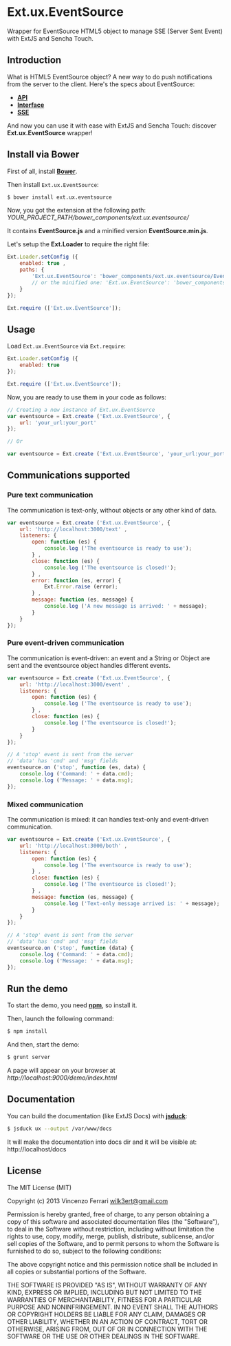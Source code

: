 # Ext.ux.EventSource

Wrapper for EventSource HTML5 object to manage SSE (Server Sent Event) with ExtJS and Sencha Touch.

## Introduction
What is HTML5 EventSource object?
A new way to do push notifications from the server to the client.
Here's the specs about EventSource: 

  - [**API**](https://developer.mozilla.org/en-US/docs/Web/API/EventSource)
  - [**Interface**](http://www.w3.org/TR/eventsource/#the-eventsource-interface)
  - [**SSE**](https://developer.mozilla.org/en-US/docs/Server-sent_events/Using_server-sent_events)

And now you can use it with ease with ExtJS and Sencha Touch: discover **Ext.ux.EventSource** wrapper!

## Install via Bower
First of all, install [**Bower**](http://bower.io/).

Then install `Ext.ux.EventSource`:

```bash
$ bower install ext.ux.eventsource
```

Now, you got the extension at the following path: *YOUR_PROJECT_PATH/bower_components/ext.ux.eventsource/*

It contains **EventSource.js** and a minified version **EventSource.min.js**.

Let's setup the **Ext.Loader** to require the right file:

```javascript
Ext.Loader.setConfig ({
	enabled: true ,
	paths: {
		'Ext.ux.EventSource': 'bower_components/ext.ux.eventsource/EventSource.js'
		// or the minified one: 'Ext.ux.EventSource': 'bower_components/ext.ux.eventsource/EventSource.min.js'
	}
});

Ext.require (['Ext.ux.EventSource']);
```

## Usage
Load `Ext.ux.EventSource` via `Ext.require`:

```javascript
Ext.Loader.setConfig ({
	enabled: true
});

Ext.require (['Ext.ux.EventSource']);
```

Now, you are ready to use them in your code as follows:

```javascript
// Creating a new instance of Ext.ux.EventSource
var eventsource = Ext.create ('Ext.ux.EventSource', {
	url: 'your_url:your_port'
});

// Or

var eventsource = Ext.create ('Ext.ux.EventSource', 'your_url:your_port');
```

## Communications supported
### Pure text communication
The communication is text-only, without objects or any other kind of data.

```javascript
var eventsource = Ext.create ('Ext.ux.EventSource', {
	url: 'http://localhost:3000/text' ,
	listeners: {
		open: function (es) {
			console.log ('The eventsource is ready to use');
		} ,
		close: function (es) {
			console.log ('The eventsource is closed!');
		} ,
		error: function (es, error) {
			Ext.Error.raise (error);
		} ,
		message: function (es, message) {
			console.log ('A new message is arrived: ' + message);
		}
	}
});
```

### Pure event-driven communication
The communication is event-driven: an event and a String or Object are sent and the eventsource object handles different events.

```javascript
var eventsource = Ext.create ('Ext.ux.EventSource', {
	url: 'http://localhost:3000/event' ,
	listeners: {
		open: function (es) {
			console.log ('The eventsource is ready to use');
		} ,
		close: function (es) {
			console.log ('The eventsource is closed!');
		}
	}
});

// A 'stop' event is sent from the server
// 'data' has 'cmd' and 'msg' fields
eventsource.on ('stop', function (es, data) {
	console.log ('Command: ' + data.cmd);
	console.log ('Message: ' + data.msg);
});
```

### Mixed communication
The communication is mixed: it can handles text-only and event-driven communication.

```javascript
var eventsource = Ext.create ('Ext.ux.EventSource', {
	url: 'http://localhost:3000/both' ,
	listeners: {
		open: function (es) {
			console.log ('The eventsource is ready to use');
		} ,
		close: function (es) {
			console.log ('The eventsource is closed!');
		} ,
		message: function (es, message) {
			console.log ('Text-only message arrived is: ' + message);
		}
	}
});

// A 'stop' event is sent from the server
// 'data' has 'cmd' and 'msg' fields
eventsource.on ('stop', function (data) {
	console.log ('Command: ' + data.cmd);
	console.log ('Message: ' + data.msg);
});
```

## Run the demo
To start the demo, you need [**npm**](https://npmjs.org/), so install it.

Then, launch the following command:

```bash
$ npm install
```

And then, start the demo:

```bash
$ grunt server
```

A page will appear on your browser at *http://localhost:9000/demo/index.html*

## Documentation
You can build the documentation (like ExtJS Docs) with [**jsduck**](https://github.com/senchalabs/jsduck):

```bash
$ jsduck ux --output /var/www/docs
```

It will make the documentation into docs dir and it will be visible at: http://localhost/docs

## License
The MIT License (MIT)

Copyright (c) 2013 Vincenzo Ferrari <wilk3ert@gmail.com>

Permission is hereby granted, free of charge, to any person obtaining a copy of this software and associated documentation files (the "Software"), to deal in the Software without restriction, including without limitation the rights to use, copy, modify, merge, publish, distribute, sublicense, and/or sell copies of the Software, and to permit persons to whom the Software is furnished to do so, subject to the following conditions:

The above copyright notice and this permission notice shall be included in all copies or substantial portions of the Software.

THE SOFTWARE IS PROVIDED "AS IS", WITHOUT WARRANTY OF ANY KIND, EXPRESS OR IMPLIED, INCLUDING BUT NOT LIMITED TO THE WARRANTIES OF MERCHANTABILITY, FITNESS FOR A PARTICULAR PURPOSE AND NONINFRINGEMENT. IN NO EVENT SHALL THE AUTHORS OR COPYRIGHT HOLDERS BE LIABLE FOR ANY CLAIM, DAMAGES OR OTHER LIABILITY, WHETHER IN AN ACTION OF CONTRACT, TORT OR OTHERWISE, ARISING FROM, OUT OF OR IN CONNECTION WITH THE SOFTWARE OR THE USE OR OTHER DEALINGS IN THE SOFTWARE.
